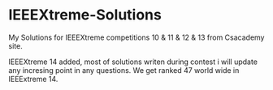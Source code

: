 # IEEEXtreme-Solutions
My Solutions for IEEEXtreme competitions 10 &amp; 11 &amp; 12 &amp; 13 from Csacademy site.

IEEEXtreme 14 added, most of solutions writen during contest i will update any incresing point in any questions.
We get ranked 47 world wide in IEEExtreme 14. 
